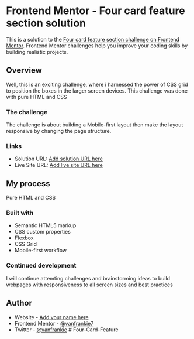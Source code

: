 # Frontend Mentor - Four card feature section solution

This is a solution to the [Four card feature section challenge on Frontend Mentor](https://www.frontendmentor.io/challenges/four-card-feature-section-weK1eFYK). Frontend Mentor challenges help you improve your coding skills by building realistic projects.

## Overview

Well, this is an exciting challenge, where i harnessed the power of CSS grid to position the boxes in the larger screen devices.
This challenge was done with pure HTML and CSS

### The challenge

The challenge is about building a Mobile-first layout then make the layout responsive by changing the page structure.

### Links

- Solution URL: [Add solution URL here](https://your-solution-url.com)
- Live Site URL: [Add live site URL here](https://your-live-site-url.com)

## My process

Pure HTML and CSS

### Built with

- Semantic HTML5 markup
- CSS custom properties
- Flexbox
- CSS Grid
- Mobile-first workflow

### Continued development

I will continue attemting challenges and brainstorming ideas to build webpages with responsiveness to all screen sizes and best practices

## Author

- Website - [Add your name here](https://www.your-site.com)
- Frontend Mentor - [@vanfrankie7](https://www.frontendmentor.io/profile/vanfrankie7)
- Twitter - [@vanfrankie](https://www.twitter.com/vanfrankie)
#   F o u r - C a r d - F e a t u r e  
 